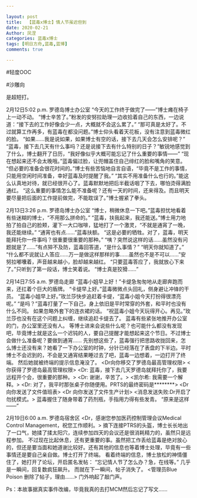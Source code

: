 ```yaml
---

layout: post
title:  【蓝毒x博士】情人节虽迟但到
date: 2020-02-21
Author: 凤涅
categories: 蓝毒x博士
tags: [明日方舟,蓝毒,蓝博]
comments: true

---
```


\#轻度OOC

\#沙雕向


是超短打。

2月12日5:02 p.m. 罗德岛博士办公室
“今天的工作终于做完了——”博士瘫在椅子上一动不动。
“博士辛苦了。”粉发的安努拉助理一边收拾着自己的东西，一边说道：“接下去的工作好像会少一点，大概就不会这么累了。”
“那可真是太好了。不过就算工作再多，有蓝毒在都没问题。”博士仰头看着天花板，没有注意到蓝毒微红的脸。
“如果……我是说如果，如果博士有空的话，接下去几天会怎么安排呢？”
“蓝毒，接下去几天有什么事吗？还是说接下去有什么特别的日子？”敏锐地感觉到了什么，博士翻开了日历，“我好像似乎大概可能忘记了什么重要的事情——”
“现在想起来还不会太晚哦。”蓝毒偏过脸，让兜帽盖住自己绯红的脸和嘴角的笑意。
“但必要的准备会很花时间的。”博士有些苦恼地自言自语，“毕竟不是工作的事情，只能用空闲时间准备，幸好蓝毒及时提醒了我。”
“其实不用准备什么也行的。”能这么认真地对待，就已经很开心了。蓝毒默默地把后半截话咽了下去，哪怕烫得满脸通红。
“这么重要的事情怎么能不准备呢？还有一天的时间，还来得及。而且明天要尽量把后面的工作提前做完，不能耽误了。”博士握紧了拳头。

2月13日3:26 p.m. 罗德岛博士办公室
“博士，稍微休息一下吧。”蓝毒担忧地看着有些迷糊的博士，“不用那么拼命的。”
“蓝毒，扶我起来，我还能送。”博士用力地拍了拍自己的脸颊，灌下一大口咖啡，猛地打了一个激灵，“不就是通宵了一晚，我还能继续。”
“通宵也有点……”蓝毒扶额。
“这是必要的牺牲。对了，蓝毒，明天能拜托你一件事吗？很重要很重要的那种。”
“咦？突然说这样的话……虽然没有问题就是了……”有点猝不及防，蓝毒回答道，“是什么事情？”
“明天你就知道了。”
“什么都不说就让人答应……万一是做这样那样的事……虽然也不是不可以……”安努拉嘟囔着，声音越来越小，脸却越来越红。
“只要蓝毒答应了，我就放心下来了。”只听到了第一段话，博士笑着说。
“博士真是狡猾……”

2月14日7:55 a.m. 罗德岛走廊
“蓝毒小姐早上好！”卡缇急匆匆地从走廊奔跑而来，还扛着个巨大的盾牌。
“卡缇早上好。”蓝毒微微点头回礼，侧身避让冲锋的干员。
“蓝毒小姐早上好。”玫兰莎快步追赶着卡缇，“蓝毒小姐今天打扮得很漂亮呢。”
“是吗？”蓝毒打量了一下自己，身上依旧是平时常穿的外套，和平时也没有什么不同。
如果忽略外套下的连衣裙的话。
“祝蓝毒小姐今天玩得开心。再见。”玫兰莎也没有在这个问题上纠缠，继续追赶卡缇去了。
蓝毒有些紧张地推开办公室的门，办公室里还没有人。
等博士进来会说些什么呢？也可能什么都没有发现吧，毕竟博士就是这么一个迟钝的人，要自己提醒才能想起来这个节日。不过博士会做什么准备呢？要做到通宵……
先别想这些了，蓝毒强行把思路收拢回来，怎么博士还没有来？她看了一下办公室的时钟，分针已经落在了表盘的下半边。平时博士不会迟到的，不会是又通宵结果睡过去了吧，蓝毒一边想着，一边打开了终端。
然后她就被终端的提示信息淹没了。
&lt;Dr向你移交了罗德岛最高管理权限&gt;
&lt;你获得了罗德岛最高管理权限&gt;
&lt;Dr: 蓝毒，接下去几天罗德岛就拜托你了，我要远程开个会，很重要的那种。&gt;
&lt;Dr: 谢谢，辛苦了。&gt;
&lt;凯尔希: 我需要一个解释。&gt;
&lt;Dr: 对了，我平时那张桌子你随便用。PRTS的最终密码是********&gt;
&lt;Dr 向你发送了文件值班表&gt;
&lt;Dr 向你发送了文件生产计划&gt;
&lt;消息发送失败:Dr开启了勿扰模式。&gt;
蓝毒握住了随身带着了药剂瓶，手指用力得有些发青。
“原来是这样——”

2月19日6:00 a.m. 罗德岛宿舍区
&lt;Dr，感谢您参加医药控制管理会议Medical Control Management，祝您工作顺利。&gt;
摘下连接PTRS的头盔，博士长长地出了一口气，她揉了揉太阳穴，连续参加四天的会议还是很消耗精力的，虽然只是远程参加。
不过现在比起休息，还有更重要的事。虽然把工作丢给蓝毒是绝对放心的，但还是要当面和她道谢比较好。还有其他的信息也等着博士处理，毕竟有一些事情还是要自己亲自做。博士打开了终端。
看着终端的信息，博士放松的神情僵住了，她打开了论坛，开启匿名发帖：
“忘记情人节了怎么办？急，在线等。”
几乎是一瞬间，回复数疯狂飙升。
而就在下一瞬间，帖子消失了。
&lt;管理员Blue Poison 删除了帖子，理由……&gt;
门外响起了敲门声。

Ps：本故事据真实事件改编，毕竟我真的去打MCM然后忘记了写文……